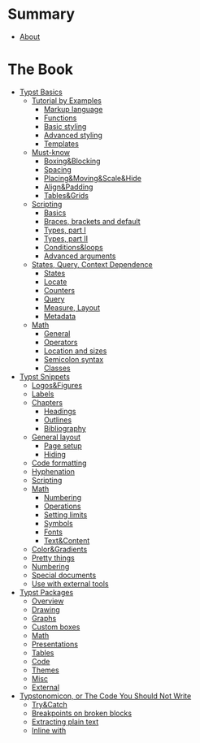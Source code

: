# Summary

- [About](./about.md)
# The Book
- [Typst Basics](./basics/README.md)
  - [Tutorial by Examples](./basics/tutorial/index.md)
    -  [Markup language](./basics/tutorial/markup.md)
    -  [Functions](./basics/tutorial/functions.md)
    -  [Basic styling](./basics/tutorial/basic_styling.md)
    -  [Advanced styling](./basics/tutorial/advanced_styling.md)
    -  [Templates](./basics/tutorial/templates.md)
  - [Must-know](./basics/must_know/README.md)
    - [Boxing&Blocking](./basics/must_know/box_block.md)
    - [Spacing](./basics/must_know/spacing.md)
    - [Placing&Moving&Scale&Hide]()
    - [Align&Padding]()
    - [Tables&Grids]()
  - [Scripting](./basics/scripting/README.md)
    - [Basics](./basics/scripting/basics.md)
    - [Braces, brackets and default](./basics/scripting/braces.md)
    - [Types, part I](./basics/scripting/types.md)
    - [Types, part II](./basics/scripting/types_2.md)
    - [Conditions&loops]()
    - [Advanced arguments](./basics/scripting/arguments.md)
  -  [States, Query, Context Dependence](./basics/states/README.md)
     -  [States](./basics/states/states.md)
     -  [Locate](./basics/states/locate.md)
     -  [Counters](./basics/states/counters.md)
     -  [Query](./basics/states/query.md)
     -  [Measure, Layout]()
     -  [Metadata]()
  -  [Math]()
     - [General]()
     - [Operators]()
     - [Location and sizes]()
     - [Semicolon syntax]()
     - [Classes](./basics/math/classes.md)
- [Typst Snippets](./snippets/index.md)
    - [Logos&Figures](./snippets/logos.md)
    - [Labels](./snippets/labels.md)
    - [Chapters]()     <!-- - [Bibliography setup]()?-->
      - [Headings]()
      - [Outlines](./snippets/chapters/outlines.md)
      - [Bibliography]()
    - [General layout]()
      - [Page setup]()
      - [Hiding](./snippets/hidding.md)
    - [Code formatting]()
    - [Hyphenation]()
    - [Scripting](./snippets/scripting/index.md)
    - [Math]()
      - [Numbering](./snippets/math/numbering.md)
      - [Operations](./snippets/math/operations.md)
      - [Setting limits]()
      - [Symbols]() <!--TODO: emptyset, replacing-->
      - [Fonts](./snippets/math/fonts.md)
      - [Text&Content]()
    - [Color&Gradients]()
    - [Pretty things](./snippets/pretty.md)
    - [Numbering](./snippets/numbering.md)
    - [Special documents](./snippets/special/index.md)
    - [Use with external tools](./snippets/external.md)
- [Typst Packages](./packages/README.md)
    - [Overview]()
    - [Drawing](./packages/drawing.md)
    - [Graphs]()
    - [Custom boxes]() <!--TODO: add note "for theorems look into math"-->
    - [Math]()
    - [Presentations]()
    - [Tables]()
    - [Code]()
    - [Themes]()
    - [Misc]()
    - [External](./packages/external.md)
- [Typstonomicon, or The Code You Should Not Write](./typstonomicon/index.md)
    - [Try&Catch](./typstonomicon/try_catch.md)
    - [Breakpoints on broken blocks](./typstonomicon/block_break.md)
    - [Extracting plain text](./typstonomicon/extract_plain_text.md)
    - [Inline with](./typstonomicon/inline_with.md)
